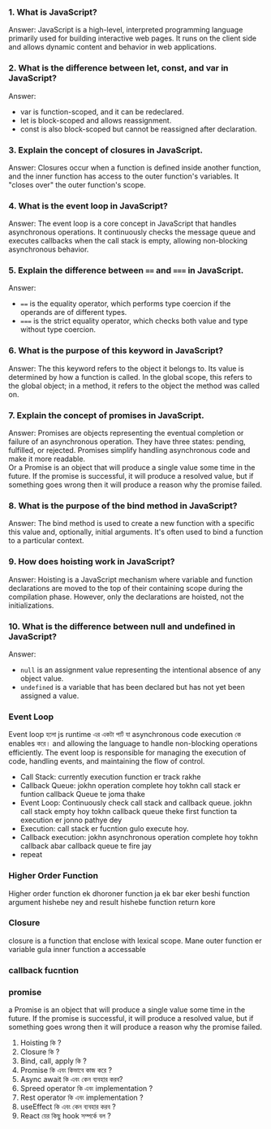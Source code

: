 ### 1. What is JavaScript?

Answer: JavaScript is a high-level, interpreted programming language primarily used for building interactive web pages. It runs on the client side and allows dynamic content and behavior in web applications.

### 2. What is the difference between let, const, and var in JavaScript?

Answer:

- var is function-scoped, and it can be redeclared.
- let is block-scoped and allows reassignment.
- const is also block-scoped but cannot be reassigned after declaration.

### 3. Explain the concept of closures in JavaScript.

Answer: Closures occur when a function is defined inside another function, and the inner function has access to the outer function's variables. It "closes over" the outer function's scope.

### 4. What is the event loop in JavaScript?

Answer: The event loop is a core concept in JavaScript that handles asynchronous operations. It continuously checks the message queue and executes callbacks when the call stack is empty, allowing non-blocking asynchronous behavior.

### 5. Explain the difference between `==` and `===` in JavaScript.

Answer:

- `==` is the equality operator, which performs type coercion if the operands are of different types.
- `===` is the strict equality operator, which checks both value and type without type coercion.

### 6. What is the purpose of this keyword in JavaScript?

Answer: The this keyword refers to the object it belongs to. Its value is determined by how a function is called. In the global scope, this refers to the global object; in a method, it refers to the object the method was called on.

### 7. Explain the concept of promises in JavaScript.

Answer: Promises are objects representing the eventual completion or failure of an asynchronous operation. They have three states: pending, fulfilled, or rejected. Promises simplify handling asynchronous code and make it more readable.\
Or a Promise is an object that will produce a single value some time in the future. If the promise is successful, it will produce a resolved value, but if something goes wrong then it will produce a reason why the promise failed.

### 8. What is the purpose of the bind method in JavaScript?

Answer: The bind method is used to create a new function with a specific this value and, optionally, initial arguments. It's often used to bind a function to a particular context.

### 9. How does hoisting work in JavaScript?

Answer: Hoisting is a JavaScript mechanism where variable and function declarations are moved to the top of their containing scope during the compilation phase. However, only the declarations are hoisted, not the initializations.

### 10. What is the difference between null and undefined in JavaScript?

Answer:

- `null` is an assignment value representing the intentional absence of any object value.
- `undefined` is a variable that has been declared but has not yet been assigned a value.

### Event Loop

Event loop হলো js runtime এর একটা পার্ট যা asynchronous code execution কে enables করে। and allowing the language to handle non-blocking operations efficiently. The event loop is responsible for managing the execution of code, handling events, and maintaining the flow of control.

- Call Stack: currently execution function er track rakhe
- Callback Queue: jokhn operation complete hoy tokhn call stack er funtion callback Queue te joma thake
- Event Loop: Continuously check call stack and callback queue. jokhn call stack empty hoy tokhn callback queue theke first function ta execution er jonno pathye dey
- Execution: call stack er fucntion gulo execute hoy.
- Callback execution: jokhn asynchronous operation complete hoy tokhn callback abar callback queue te fire jay
- repeat

### Higher Order Function

Higher order function ek dhoroner function ja ek bar eker beshi function argument hishebe ney and result hishebe function return kore

### Closure

closure is a function that enclose with lexical scope. Mane outer function er variable gula inner function a accessable

### callback fucntion

### promise

a Promise is an object that will produce a single value some time in the future. If the promise is successful, it will produce a resolved value, but if something goes wrong then it will produce a reason why the promise failed.

1. Hoisting কি ?
2. Closure কি ?
3. Bind, call, apply কি ?
4. Promise কি এবং কিভাবে কাজ করে ?
5. Async await কি এবং কেন ব্যবহার করব?
6. Spreed operator কি এবং implementation ?
7. Rest operator কি এবং implementation ?
8. useEffect কি এবং কেন ব্যবহার করব ?
9. React য়ের কিছু hook সম্পর্কে বল ?

